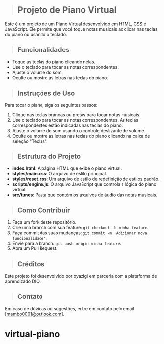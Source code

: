 > # Projeto de Piano Virtual

Este é um projeto de um Piano Virtual desenvolvido em HTML, CSS e JavaScript. Ele permite que você toque notas musicais ao clicar nas teclas do piano ou usando o teclado.

> ## Funcionalidades

- Toque as teclas do piano clicando nelas.
- Use o teclado para tocar as notas correspondentes.
- Ajuste o volume do som.
- Oculte ou mostre as letras nas teclas do piano.

> ## Instruções de Uso

Para tocar o piano, siga os seguintes passos:

1. Clique nas teclas brancas ou pretas para tocar notas musicais.
2. Use o teclado para tocar as notas correspondentes. As teclas correspondentes estão indicadas nas teclas do piano.
3. Ajuste o volume do som usando o controle deslizante de volume.
4. Oculte ou mostre as letras nas teclas do piano clicando na caixa de seleção "Teclas".

> ## Estrutura do Projeto

- **index.html**: A página HTML que exibe o piano virtual.
- **styles/main.css**: O arquivo de estilo principal.
- **styles/reset.css**: Um arquivo de estilo de redefinição de estilos padrão.
- **scripts/engine.js**: O arquivo JavaScript que controla a lógica do piano virtual.
- **src/tunes**: Pasta que contém os arquivos de áudio das notas musicais.

> ## Como Contribuir

1. Faça um fork deste repositório.
2. Crie uma branch com sua feature: `git checkout -b minha-feature`.
3. Faça commit das suas mudanças: `git commit -m 'Adicionar nova funcionalidade'`.
4. Envie para a branch: `git push origin minha-feature`.
5. Abra um Pull Request.

> ## Créditos

Este projeto foi desenvolvido por oyazigi em parceria com a plataforma de aprendizado DIO.

> ## Contato

Em caso de dúvidas ou sugestões, entre em contato pelo email [mambo0001@outlook.com].

# virtual-piano
